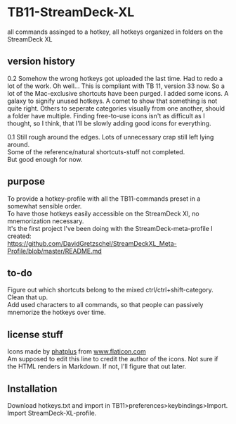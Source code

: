 # TB11-StreamDeck-XL
all commands assinged to a hotkey, all hotkeys organized in folders on the StreamDeck XL


## version history

0.2
Somehow the wrong hotkeys got uploaded the last time. Had to redo a lot of the work. Oh well...
This is compliant with TB 11, version 33 now. So a lot of the Mac-exclusive shortcuts have been purged.
I added some icons.  A galaxy to signify unused hotkeys. A comet to show that something is not quite right.
Others to seperate categories visually from one another, should a folder have multiple.
Finding free-to-use icons isn't as difficult as I thought, so I think, that I'll be slowly adding good icons for everything.


0.1
Still rough around the edges. Lots of unnecessary crap still left lying around.  
Some of the reference/natural shortcuts-stuff not completed.  
But good enough for now.  

## purpose
To provide a hotkey-profile with all the TB11-commands preset in a somewhat sensible order.  
To have those hotkeys easily accessible on the StreamDeck Xl, no mnemorization necessary.  
It's the first project I've been doing with the StreamDeck-meta-profile I created:  
https://github.com/DavidGretzschel/StreamDeckXL_Meta-Profile/blob/master/README.md


## to-do
Figure out which shortcuts belong to the mixed ctrl/ctrl+shift-category. Clean that up.  
Add used characters to all commands, so that people can passively mnemorize the hotkeys over time.  

## license stuff
<div>Icons made by <a href="https://www.flaticon.com/authors/phatplus" title="phatplus">phatplus</a> from <a href="https://www.flaticon.com/" title="Flaticon">www.flaticon.com</a></div>
Am supposed to edit this line to credit the author of the icons. Not sure if the HTML renders in Markdown.
If not, I'll figure that out later.

## Installation
Download hotkeys.txt and import in TB11>preferences>keybindings>Import.  
Import StreamDeck-XL-profile.
